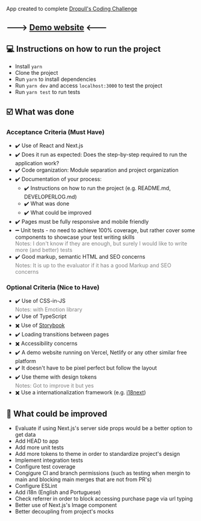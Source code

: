 App created to complete [Dropull's Coding Challenge](https://dropull.notion.site/dropull/Software-Engineer-Challenge-fa62566881d24ccc9d3ea3c4f76fdd3c)

## ---> [Demo website](https://dropull-challenge-abacchi00.vercel.app/) <---

## :computer: ****Instructions on how to run the project****
- Install `yarn`
- Clone the project
- Run `yarn` to install dependencies
- Run `yarn dev` and access `localhost:3000` to test the project
- Run `yarn test` to run tests

## :ballot_box_with_check: ****What was done****

### ****Acceptance Criteria (Must Have)****

- :heavy_check_mark: Use of React and Next.js
- :heavy_check_mark: Does it run as expected: Does the step-by-step required to run the application work?
- :heavy_check_mark: Code organization: Module separation and project organization
- :heavy_check_mark: Documentation of your process:
  - :heavy_check_mark: Instructions on how to run the project (e.g. README.md, DEVELOPERLOG.md)
  - :heavy_check_mark: What was done
  - :heavy_check_mark: What could be improved
- :heavy_check_mark: Pages must be fully responsive and mobile friendly
- :heavy_minus_sign: Unit tests - no need to achieve 100% coverage, but rather cover some components to showcase your test writing skills
<br/><span style="color: gray">Notes: I don't know if they are enough, but surely I would like to write more (and better) tests</span>
- :heavy_check_mark: Good markup, semantic HTML and SEO concerns
<br/><span style="color: gray">Notes: It is up to the evaluator if it has a good Markup and SEO concerns</span>

### ****Optional Criteria (Nice to Have)****

- :heavy_check_mark: Use of CSS-in-JS
<br/><span style="color: gray">Notes: with Emotion library</span>
- :heavy_check_mark: Use of TypeScript
- :heavy_multiplication_x: Use of [Storybook](https://storybook.js.org/)
- :heavy_check_mark: Loading transitions between pages
- :heavy_multiplication_x: Accessibility concerns
- :heavy_check_mark: A demo website running on Vercel, Netlify or any other similar free platform
- :heavy_check_mark: It doesn't have to be pixel perfect but follow the layout
- :heavy_check_mark: Use theme with design tokens
<br/><span style="color: gray">Notes: Got to improve it but yes</span>
- :heavy_multiplication_x: Use a internationalization framework (e.g. [i18next](https://www.i18next.com/))

## :see_no_evil: ****What could be improved****
- Evaluate if using Next.js's server side props would be a better option to get data
- Add HEAD to app
- Add more unit tests
- Add more tokens to theme in order to standardize project's design
- Implement integration tests
- Configure test coverage
- Congigure CI and branch permissions (such as testing when mergin to main and blocking main merges that are not from PR's)
- Configure ESLint
- Add i18n (English and Portuguese)
- Check referrer in order to block accessing purchase page via url typing
- Better use of Next.js's Image component
- Better decoupling from project's mocks
